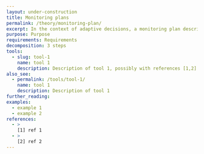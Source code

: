 ```yaml
---
layout: under-construction
title: Monitoring plans
permalink: /theory/monitoring-plan/
excerpt: In the context of adaptive decisions, a monitoring plan describes the information that will be collected and tracked in order to change path as the future unfolds or prompt the need to review plans. It may also be directly connected to triggers for actions.
purpose: Purpose
requirements: Requirements
decomposition: 3 steps
tools:
  - slug: tool-1
    name: tool 1
    description: Description of tool 1, possibly with references [1,2]
also_see:
  - permalink: /tools/tool-1/
    name: tool 1
    description: Description of tool 1
further_reading:
examples:
  - example 1
  - example 2
references:
  - >
    [1] ref 1
  - >
    [2] ref 2
---
```

